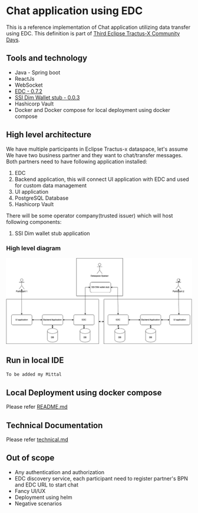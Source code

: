 # Chat application using EDC

This is a reference implementation of Chat application utilizing data transfer using EDC.
This definition is part of [Third Eclipse Tractus-X Community Days](https://eclipse-tractusx.github.io/blog/community-days-12-2024).


## Tools and technology
- Java - Spring boot
- ReactJs
- WebSocket
- [EDC - 0.7.2](https://github.com/eclipse-tractusx/tractusx-edc)
- [SSI Dim Wallet stub - 0.0.3](https://github.com/eclipse-tractusx/ssi-dim-wallet-stub)
- Hashicorp Vault
- Docker and Docker compose for local deployment using docker compose

## High level architecture

We have multiple participants in Eclipse Tractus-x dataspace, let's assume We have two business partner and they want to chat/transfer messages. Both partners need to have following application installed:

1. EDC 
2. Backend application, this will connect UI application with EDC and used for custom data management 
3. UI application
4. PostgreSQL Database
5. Hashicorp Vault

There will be some operator company(trusted issuer) which will host following components:

1. SSI Dim wallet stub application

### High level diagram 

![EDC Chat app.jpg](docs/images/EDC_Chat_app.jpg)

## Run in local IDE
    To be added my Mittal

## Local Deployment using docker compose

Please refer [README.md](deployment/README.md)

## Technical Documentation 

Please refer [technical.md](docs/technical.md)

## Out of scope

- Any authentication and authorization 
- EDC discovery service, each participant need to register partner's BPN and EDC URL to start chat
- Fancy UI/UX
- Deployment using helm
- Negative scenarios